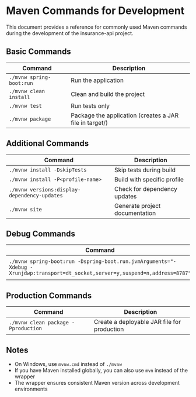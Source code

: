 # Maven Commands for Development

This document provides a reference for commonly used Maven commands during the development of the insurance-api project.

## Basic Commands

| Command | Description |
|---------|-------------|
| `./mvnw spring-boot:run` | Run the application |
| `./mvnw clean install` | Clean and build the project |
| `./mvnw test` | Run tests only |
| `./mvnw package` | Package the application (creates a JAR file in target/) |

## Additional Commands

| Command | Description |
|---------|-------------|
| `./mvnw install -DskipTests` | Skip tests during build |
| `./mvnw install -P<profile-name>` | Build with specific profile |
| `./mvnw versions:display-dependency-updates` | Check for dependency updates |
| `./mvnw site` | Generate project documentation |

## Debug Commands

| Command | Description |
|---------|-------------|
| `./mvnw spring-boot:run -Dspring-boot.run.jvmArguments="-Xdebug -Xrunjdwp:transport=dt_socket,server=y,suspend=n,address=8787"` | Run in debug mode |

## Production Commands

| Command | Description |
|---------|-------------|
| `./mvnw clean package -Pproduction` | Create a deployable JAR file for production |

## Notes

- On Windows, use `mvnw.cmd` instead of `./mvnw`
- If you have Maven installed globally, you can also use `mvn` instead of the wrapper
- The wrapper ensures consistent Maven version across development environments 